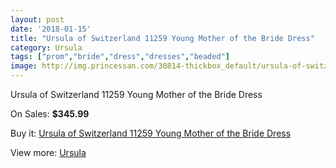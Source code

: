 ```yaml
---
layout: post
date: '2018-01-15'
title: "Ursula of Switzerland 11259 Young Mother of the Bride Dress"
category: Ursula
tags: ["prom","bride","dress","dresses","beaded"]
image: http://img.princessan.com/30814-thickbox_default/ursula-of-switzerland-11259-young-mother-of-the-bride-dress.jpg
---
```

Ursula of Switzerland 11259 Young Mother of the Bride Dress

On Sales: **$345.99**
<a href="https://www.princessan.com/en/ursula/13972-ursula-of-switzerland-11259-young-mother-of-the-bride-dress.html"><amp-img layout="responsive" width="600" height="600" src="//img.princessan.com/30814-thickbox_default/ursula-of-switzerland-11259-young-mother-of-the-bride-dress.jpg" alt="Ursula of Switzerland 11259 Young Mother of the Bride Dress 0" /></a>

Buy it: [Ursula of Switzerland 11259 Young Mother of the Bride Dress](https://www.princessan.com/en/ursula/13972-ursula-of-switzerland-11259-young-mother-of-the-bride-dress.html "Ursula of Switzerland 11259 Young Mother of the Bride Dress")

View more: [Ursula](https://www.princessan.com/en/72-ursula "Ursula")